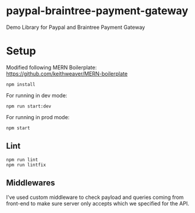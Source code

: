 # paypal-braintree-payment-gateway
Demo Library for Paypal and Braintree Payment Gateway

# Setup

Modified following MERN Boilerplate: https://github.com/keithweaver/MERN-boilerplate

```
npm install
```

For running in dev mode: 

```
npm run start:dev
```

For running in prod mode: 

```
npm start
```

## Lint

```
npm run lint
npm run lintfix
```

## Middlewares

I've used custom middleware to check payload and queries coming from front-end to make sure server only accepts which we specified for the API.